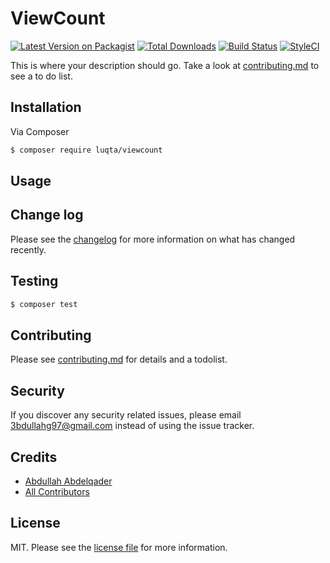 # ViewCount

[![Latest Version on Packagist][ico-version]][link-packagist]
[![Total Downloads][ico-downloads]][link-downloads]
[![Build Status][ico-travis]][link-travis]
[![StyleCI][ico-styleci]][link-styleci]

This is where your description should go. Take a look at [contributing.md](contributing.md) to see a to do list.

## Installation

Via Composer

``` bash
$ composer require luqta/viewcount
```

## Usage

## Change log

Please see the [changelog](changelog.md) for more information on what has changed recently.

## Testing

``` bash
$ composer test
```

## Contributing

Please see [contributing.md](contributing.md) for details and a todolist.

## Security

If you discover any security related issues, please email 3bdullahg97@gmail.com instead of using the issue tracker.

## Credits

- [Abdullah Abdelqader][link-author]
- [All Contributors][link-contributors]

## License

MIT. Please see the [license file](license.md) for more information.

[ico-version]: https://img.shields.io/packagist/v/luqta/viewcount.svg?style=flat-square
[ico-downloads]: https://img.shields.io/packagist/dt/luqta/viewcount.svg?style=flat-square
[ico-travis]: https://img.shields.io/travis/luqta/viewcount/master.svg?style=flat-square
[ico-styleci]: https://styleci.io/repos/12345678/shield

[link-packagist]: https://packagist.org/packages/luqta/viewcount
[link-downloads]: https://packagist.org/packages/luqta/viewcount
[link-travis]: https://travis-ci.org/luqta/viewcount
[link-styleci]: https://styleci.io/repos/12345678
[link-author]: https://github.com/luqta
[link-contributors]: ../../contributors
